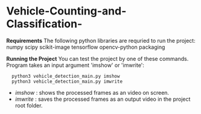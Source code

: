 # Vehicle-Counting-and-Classification-

**Requirements**
The following python libraries are requried to run the project:
    numpy
    scipy
    scikit-image
    tensorflow
    opencv-python
    packaging

**Running the Project**
You can test the project by one of these commands. Program takes an input argument 'imshow' or 'imwrite':

      python3 vehicle_detection_main.py imshow
      python3 vehicle_detection_main.py imwrite
- *imshow*  : shows the processed frames as an video on screen.
- *imwrite* : saves the processed frames as an output video in the project root folder.
